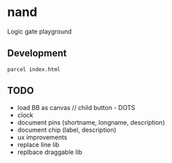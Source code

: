 # nand

Logic gate playground

## Development

```
parcel index.html
```

## TODO

 - load BB as canvas // child button - DOTS
 - clock
 - document pins (shortname, longname, description)
 - document chip (label, description)
 - ux improvements
 - replace line lib
 - replbace draggable lib
